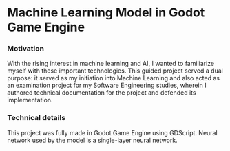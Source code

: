 # Machine Learning Model in Godot Game Engine

### Motivation

With the rising interest in machine learning and AI, I wanted to familiarize myself with these important technologies. This guided project served a dual purpose: it served as my initiation into Machine Learning and also acted as an examination project for my Software Engineering studies, wherein I authored technical documentation for the project and defended its implementation.

### Technical details

This project was fully made in Godot Game Engine using GDScript.
Neural network used by the model is a single-layer neural network.
